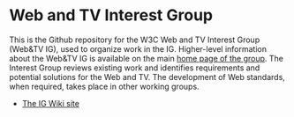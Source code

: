 # Web and TV Interest Group
This is the Github repository for the W3C Web and TV Interest Group (Web&TV IG), used to organize work in the IG. Higher-level information about the Web&TV IG is available on the main [home page of the group](http://www.w3.org/2011/webtv/). The Interest Group reviews existing work and identifies requirements and potential solutions for the Web and TV. The development of Web standards, when required, takes place in other working groups. 

* [The IG Wiki site](https://www.w3.org/2011/webtv/wiki/Main_Page)


